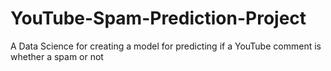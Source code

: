 # YouTube-Spam-Prediction-Project
A Data Science for creating a model for predicting if a YouTube comment is whether a spam or not
